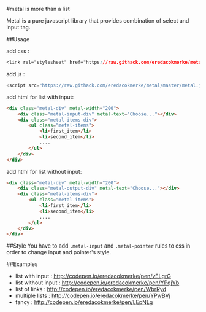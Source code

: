 #metal is more than a list

Metal is a pure javascript library that provides combination of select and input tag.

##Usage

add css :
```css
<link rel="stylesheet" href="https://raw.githack.com/eredacokmerke/metal/master/metal.css">
```

add js :
```js 
<script src="https://raw.githack.com/eredacokmerke/metal/master/metal.js"></script>
```

add html for list with input:
```html
<div class="metal-div" metal-width="200">
    <div class="metal-input-div" metal-text="Choose..."></div>
    <div class="metal-items-div">
        <ul class="metal-items">
            <li>first_item</li>
            <li>second_item</li>
            ....
        </ul>
    </div>
</div>
```

add html for list without input:
```html
<div class="metal-div" metal-width="200">
    <div class="metal-output-div" metal-text="Choose..."></div>
    <div class="metal-items-div">
        <ul class="metal-items">
            <li>first_item</li>
            <li>second_item</li>
            ....
        </ul>
    </div>
</div>
```

##Style
You have to add ```.metal-input``` and ```.metal-pointer``` rules to css in order to change input and pointer's style.

##Examples
- list with input : http://codepen.io/eredacokmerke/pen/vELgrG
- list without input : http://codepen.io/eredacokmerke/pen/YPqjVb
- list of links : http://codepen.io/eredacokmerke/pen/WbrRyd
- multiple lists : http://codepen.io/eredacokmerke/pen/YPwBVj
- fancy : http://codepen.io/eredacokmerke/pen/LEpNLg

